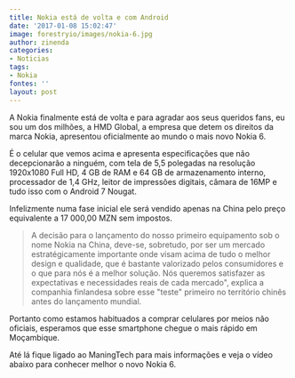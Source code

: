 ```yaml
---
title: Nokia está de volta e com Android
date: '2017-01-08 15:02:47'
image: forestryio/images/nokia-6.jpg
author: zinenda
categories:
- Noticias
tags:
- Nokia
fontes: ''
layout: post
---
```

A Nokia finalmente está de volta e para agradar aos seus queridos fans, eu sou um dos milhões, a HMD Global, a empresa que detem os direitos da marca Nokia, apresentou oficialmente ao mundo o mais novo Nokia 6.

É o celular que vemos acima e apresenta especificações que não decepcionarão a ninguém, com tela de 5,5 polegadas na resolução 1920x1080 Full HD, 4 GB de RAM e 64 GB de armazenamento interno, processador de 1,4 GHz, leitor de impressões digitais, câmara de 16MP e tudo isso com o Android 7 Nougat.  

Infelizmente numa fase inicial ele será vendido apenas na China pelo preço equivalente a 17 000,00 MZN sem impostos.

> A decisão para o lançamento do nosso primeiro equipamento sob o nome Nokia na China, deve-se, sobretudo, por ser um mercado estratégicamente importante onde visam acima de tudo o melhor design e qualidade, que é bastante valorizado pelos consumidores e o que para nós é a melhor solução. Nós queremos satisfazer as expectativas e necessidades reais de cada mercado", explica a companhia finlandesa sobre esse "teste" primeiro no território chinês antes do lançamento mundial.

Portanto como estamos habituados a comprar celulares por meios não oficiais, esperamos que esse smartphone chegue o mais rápido em Moçambique.

Até lá fique ligado ao ManingTech para mais informações e veja o vídeo abaixo para conhecer melhor o novo Nokia 6.